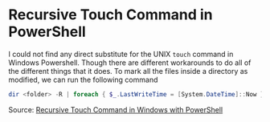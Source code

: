 # Recursive Touch Command in PowerShell

I could not find any direct substitute for the UNIX `touch` command in Windows Powershell. Though there are different workarounds to do all of the different things that it does. To mark all the files inside a directory as modified, we can run the following command

```powershell
dir <folder> -R | foreach { $_.LastWriteTime = [System.DateTime]::Now }
```

Source: [Recursive Touch Command in Windows with PowerShell](https://medium.com/plusinfinite/recursive-touch-command-in-windows-with-powershell-d43c3fca6ff3)
